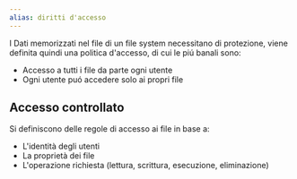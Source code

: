 ```yaml
---
alias: diritti d'accesso
---
```

I Dati memorizzati nel file di un file system necessitano di protezione, viene definita quindi una politica d'accesso, di cui le piú banali sono:
- Accesso a tutti i file da parte ogni utente
- Ogni utente puó accedere solo ai propri file


## Accesso controllato
Si definiscono delle regole di accesso ai file in base a:
- L'identità degli utenti
- La proprietà dei file
- L'operazione richiesta (lettura, scrittura, esecuzione, eliminazione)